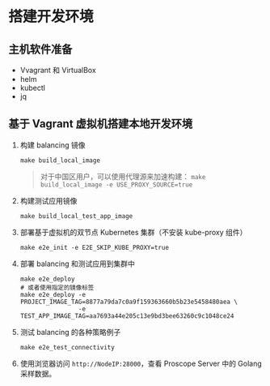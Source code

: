 # 搭建开发环境

## 主机软件准备

* Vvagrant 和 VirtualBox
* helm
* kubectl
* jq

## 基于 Vagrant 虚拟机搭建本地开发环境

1. 构建 balancing 镜像

    ```shell
    make build_local_image
    ```

    > 对于中国区用户，可以使用代理源来加速构建：
    > `make build_local_image -e USE_PROXY_SOURCE=true`

2. 构建测试应用镜像

    ```shell
    make build_local_test_app_image
    ```

3. 部署基于虚拟机的双节点 Kubernetes 集群（不安装 kube-proxy 组件）

    ```shell
    make e2e_init -e E2E_SKIP_KUBE_PROXY=true
    ```

4. 部署 balancing 和测试应用到集群中

    ```shell
    make e2e_deploy
    # 或者使用指定的镜像标签
    make e2e_deploy -e PROJECT_IMAGE_TAG=8877a79da7c0a9f159363660b5b23e5458480aea \
                    -e TEST_APP_IMAGE_TAG=aa7693a44e205c13e9bd3bee63260c9c1048ce24
    ```

5. 测试 balancing 的各种策略例子

    ```shell
    make e2e_test_connectivity
    ```

6. 使用浏览器访问 `http://NodeIP:28000`，查看 Proscope Server 中的 Golang 采样数据。
